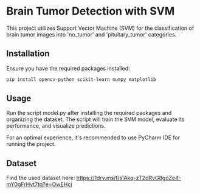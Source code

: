 
# Brain Tumor Detection with SVM

This project utilizes Support Vector Machine (SVM) for the classification of brain tumor images into 'no_tumor' and 'pituitary_tumor' categories. 

## Installation

Ensure you have the required packages installed:

```bash
pip install opencv-python scikit-learn numpy matplotlib
```
## Usage

Run the script model.py after installing the required packages and organizing the dataset. The script will train the SVM model, evaluate its performance, and visualize predictions.

For an optimal experience, it's recommended to use PyCharm IDE for running the project.

## Dataset
Find the used dataset here: https://1drv.ms/f/s!Akq-zT2dRvG8goZe4-mY0gFrHvt7tg?e=OwEHcj
